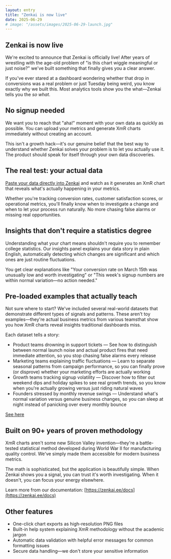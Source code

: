 ```yaml
---
layout: entry
title: "Zenkai is now live"
date: 2025-06-29
# image: "/assets/images/2025-06-29-launch.jpg"
---
```

## Zenkai is now live

We're excited to announce that Zenkai is officially live! After years of wrestling with the age-old problem of "is this chart wiggle meaningful or just noise?" we've built something that finally gives you a clear answer.

If you've ever stared at a dashboard wondering whether that drop in conversions was a real problem or just Tuesday being weird, you know exactly why we built this. Most analytics tools show you the what—Zenkai tells you the *so what*.

## No signup needed

We want you to reach that "aha!" moment with your own data as quickly as possible. You can upload your metrics and generate XmR charts immediately without creating an account.

This isn't a growth hack—it's our genuine belief that the best way to understand whether Zenkai solves your problem is to let you actually use it. The product should speak for itself through your own data discoveries.

## The real test: your actual data

[Paste your data directly into Zenkai](https://zenkai.ee/app) and watch as it generates an XmR chart that reveals what's actually happening in your metrics.

Whether you're tracking conversion rates, customer satisfaction scores, or operational metrics, you'll finally know when to investigate a change and when to let your process run naturally. No more chasing false alarms or missing real opportunities.

## Insights that don't require a statistics degree

Understanding what your chart means shouldn't require you to remember college statistics. Our insights panel explains your data story in plain English, automatically detecting which changes are significant and which ones are just routine fluctuations.

You get clear explanations like "Your conversion rate on March 15th was unusually low and worth investigating" or "This week's signup numbers are within normal variation—no action needed."

## Pre-loaded examples that actually teach

Not sure where to start? We've included several real-world datasets that demonstrate different types of signals and patterns. These aren't toy examples—they're actual business metrics from various teamsthat show you how XmR charts reveal insights traditional dashboards miss.

Each dataset tells a story:
- Product teams drowning in support tickets — See how to distinguish between normal launch noise and actual product fires that need immediate attention, so you stop chasing false alarms every release
- Marketing teams explaining traffic fluctuations — Learn to separate seasonal patterns from campaign performance, so you can finally prove (or disprove) whether your marketing efforts are actually working
- Growth teams tracking signup volatility — Discover how to filter out weekend dips and holiday spikes to see real growth trends, so you know when you're actually growing versus just riding natural waves
- Founders stressed by monthly revenue swings — Understand what's normal variation versus genuine business changes, so you can sleep at night instead of panicking over every monthly bounce

[See here](https://zenkai.ee/#:~:text=clarity%2C%20not%20complexity-,Product,-Marketing)

## Built on 90+ years of proven methodology

XmR charts aren't some new Silicon Valley invention—they're a battle-tested statistical method developed during World War II for manufacturing quality control. We've simply made them accessible for modern business metrics.

The math is sophisticated, but the application is beautifully simple. When Zenkai shows you a signal, you can trust it's worth investigating. When it doesn't, you can focus your energy elsewhere.

Learn more from our documentation: [https://zenkai.ee/docs](https://zenkai.ee/docs)

## Other features
- One-click chart exports as high-resolution PNG files
- Built-in help system explaining XmR methodology without the academic jargon
- Automatic data validation with helpful error messages for common formatting issues
- Secure data handling—we don't store your sensitive information
